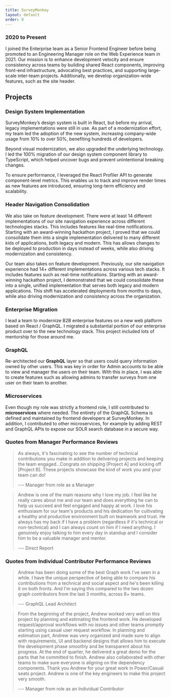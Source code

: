 ```yaml
---
title: SurveyMonkey
layout: default
order: 0
---
```


### 2020 to Present

I joined the Enterprise team as a Senior Frontend Engineer before being promoted to an Engineering Manager role on the Web Experience team in 2021. Our mission is to enhance development velocity and ensure consistency across teams by building shared React components, improving front-end infrastructure, advocating best practices, and supporting large-scale inter-team projects. Additionally, we develop organization-wide features, such as the site header.

## Projects

### Design System Implementation

SurveyMonkey’s design system is built in React, but before my arrival, legacy implementations were still in use. As part of a modernization effort, my team led the adoption of the new system, increasing company-wide usage from 10% to over 50%, benefiting hundreds of developers.

Beyond visual modernization, we also upgraded the underlying technology. I led the 100% migration of our design system component library to TypeScript, which helped uncover bugs and prevent unintentional breaking changes.

To ensure performance, I leveraged the React Profiler API to generate component-level metrics. This enables us to track and improve render times as new features are introduced, ensuring long-term efficiency and scalability.

### Header Navigation Consolidation

We also take on feature development. There were at least 14 different implementations of our site navigation experience across different technologies stacks. This includes features like real-time notifications. Starting with an award-winning hackathon project, I proved that we could consolidate them into a single implementation delivered to many different kids of applications, both legacy and modern. This has allows changes to be deployed to production in days instead of weeks, while also driving modernization and consistency.

Our team also takes on feature development. Previously, our site navigation experience had 14+ different implementations across various tech stacks. It includes features such as real-time notifications. Starting with an award-winning hackathon project, I demonstrated that we could consolidate these into a single, unified implementation that serves both legacy and modern applications. This shift has accelerated deployments from months to days, while also driving modernization and consistency across the organization.

### Enterprise Migration

I lead a team to modernize B2B enterprise features on a new web platform based on React / GraphQL. I migrated a substantial portion of our enterprise product over to the new technology stack. This project included lots of mentorship for those around me.

### GraphQL

Re-architected our **GraphQL** layer so that users could query information owned by other users. This was key in order for Admin accounts to be able to view and manager the users on their team. With this in place, I was able to create features such as allowing admins to transfer surveys from one user on their team to another.

### Microservices

Even though my role was strictly a frontend role, I still contributed to **microservices** where needed. The entirety of the GraphQL Schema is defined and maintained by frontend developers at SurveyMonkey. In addition, I contributed to other microservices, for example by adding REST and GraphQL APIs to expose our SOLR search database in a secure way.

### Quotes from Manager Performance Reviews

> As always, it's fascinating to see the number of technical contributions you make in addition to delivering projects and keeping the team engaged...Congrats on shipping [Project A] and kicking off [Project B]. These projects showcase the kind of work you and your team can do!
>
> --- Manager from role as a Manager

> Andrew is one of the main reasons why I love my job. I feel like he really cares about me and our team and does everything he can to help us succeed and feel engaged and happy at work. I love his enthusiasm for our team's products and his dedication for cultivating a healthy and productive environment built on teamwork and trust. He always has my back if I have a problem (regardless if it's technical or non-technical) and I can always count on him if I need anything. I genuinely enjoy talking to him every day in standup and I consider him to be a valuable manager and mentor.
>
> --- Direct Report

### Quotes from Individual Contributor Performance Reviews

> Andrew has been doing some of the best Graph work I've seen in a while​. I have the unique perspective of being able to compare his contributions from a technical and social aspect and he's been killing it on both fronts. And I'm saying this compared to the two dozen graph contributors from the last 3 months, across 8+ teams.
>
> --- GraphQL Lead Architect

> From the beginning of the project, Andrew worked very well on this project by planning and estimating the frontend work. He developed request/approval workflows with no issues and other teams promptly starting using casual user request workflow. In planning and estimation part, Andrew was very organized and made sure to align with requirements, UI and backend designs that allows him to execute the development phase smoothly and be transparent about his progress. At the end of quarter, he delivered a great demo for the parts that he committed to finish. Andrew also collaborated with other teams to make sure everyone is aligning on the dependency components. Thank you Andrew for your great work in Power/Casual seats project. Andrew is one of the key engineers to make this project very smooth.
>
> --- Manager from role as an Individual Contributor
